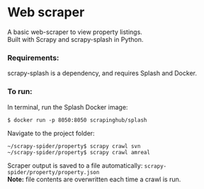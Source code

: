 # Web scraper
A basic web-scraper to view property listings.  
Built with Scrapy and scrapy-splash in Python.

### Requirements:
scrapy-splash is a dependency, and requires Splash and Docker.

### To run:
In terminal, run the Splash Docker image:
```
$ docker run -p 8050:8050 scrapinghub/splash
```

Navigate to the project folder:

```
~/scrapy-spider/property$ scrapy crawl svn
~/scrapy-spider/property$ scrapy crawl amreal
```
Scraper output is saved to a file automatically: `scrapy-spider/property/property.json`  
__Note:__ file contents are overwritten each time a crawl is run.
